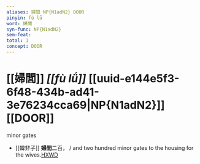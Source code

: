 ```yaml
---
aliases: 婦閭 NP{N1adN2} DOOR
pinyin: fù lǘ
word: 婦閭
syn-func: NP{N1adN2}
sem-feat: 
total: 1
concept: DOOR 
---
```

# [[婦閭]] *[[fù lǘ]]*  [[uuid-e144e5f3-6f48-434b-ad41-3e76234cca69|NP{N1adN2}]] [[DOOR]]
minor gates
 - [[韓非子]] **婦閭**二百， / and two hundred minor gates to the housing for the wives.[HXWD](https://hxwd.org/textview.html?location=KR3c0005_tls_037-22a.3)